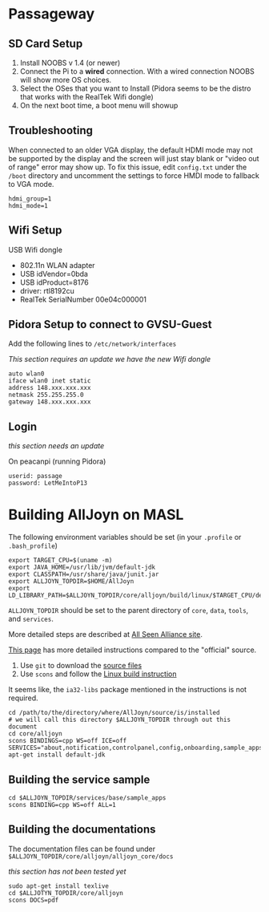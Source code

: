 # Passageway

## SD Card Setup

1. Install NOOBS v 1.4 (or newer)
2. Connect the Pi to a **wired** connection. With a wired connection NOOBS will show more OS choices.
3. Select the OSes that you want to Install (Pidora seems to be the distro
   that works with the RealTek Wifi dongle)
4. On the next boot time, a boot menu will showup

## Troubleshooting

When connected to an older VGA display, the default HDMI mode may not be
supported by the display and the screen will just stay blank or "video out
of range" error may show up. To fix this issue, edit `config.txt` under the
`/boot` directory and uncomment the settings to force HMDI mode to fallback
to VGA mode.

```
hdmi_group=1
hdmi_mode=1
```

## Wifi Setup

USB Wifi dongle

* 802.11n WLAN adapter
* USB idVendor=0bda
* USB idProduct=8176
* driver: rtl8192cu
* RealTek SerialNumber 00e04c000001

## Pidora Setup to connect to GVSU-Guest


Add the following lines to `/etc/network/interfaces`

_This section requires an update we have the new Wifi dongle_
```
auto wlan0
iface wlan0 inet static
address 148.xxx.xxx.xxx
netmask 255.255.255.0
gateway 148.xxx.xxx.xxx
```

## Login
_this section needs an update_

On peacanpi (running Pidora)
```
userid: passage
password: LetMeIntoP13
```

# Building AllJoyn on MASL

The following environment variables should be set (in your `.profile` or `.bash_profile`)

```
export TARGET_CPU=$(uname -m)
export JAVA_HOME=/usr/lib/jvm/default-jdk
export CLASSPATH=/usr/share/java/junit.jar
export ALLJOYN_TOPDIR=$HOME/AllJoyn
export LD_LIBRARY_PATH=$ALLJOYN_TOPDIR/core/alljoyn/build/linux/$TARGET_CPU/debug/dist/core/alljoyn/build/linux/x86_64/debug/cpp/lib:$LD_LIBRARY_PATH

```

`ALLJOYN_TOPDIR` should be set to the parent directory of `core`, `data`, `tools`, and `services`.


More detailed steps are described at [All Seen Alliance site](https://allseenalliance.org).

[This page](http://likall.com/blog/?p=24) has more detailed instructions compared to the "official" source.


1. Use `git` to download the [source files](https://wiki.allseenalliance.org/develop/downloading_the_source)
2. Use `scons` and follow the [Linux build instruction](https://allseenalliance.org/developers/develop/building/linux)

It seems like, the `ia32-libs` package mentioned in the instructions is not required.

```
cd /path/to/the/directory/where/AllJoyn/source/is/installed
# we will call this directory $ALLJOYN_TOPDIR through out this document
cd core/alljoyn
scons BINDINGS=cpp WS=off ICE=off SERVICES="about,notification,controlpanel,config,onboarding,sample_apps"
apt-get install default-jdk
```

## Building the service sample

```
cd $ALLJOYN_TOPDIR/services/base/sample_apps
scons BINDING=cpp WS=off ALL=1
```

## Building the documentations

The documentation files can be found under `$ALLJOYN_TOPDIR/core/alljoyn/alljoyn_core/docs`

_this section has not been tested yet_

```
sudo apt-get install texlive
cd $ALLJOTYN_TOPDIR/core/alljoyn
scons DOCS=pdf
```

